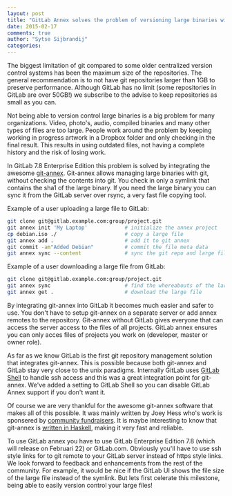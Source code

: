 ```yaml
---
layout: post
title: "GitLab Annex solves the problem of versioning large binaries with git"
date: 2015-02-17
comments: true
author: "Sytse Sijbrandij"
categories: 
---
```


The biggest limitation of git compared to some older centralized version control systems has been the maximum size of the repositories.
The general recommendation is to not have git repositories larger than 1GB to preserve performance.
Although GitLab has no limit (some repositories in GitLab are over 50GB!) we subscribe to the advise to keep repositories as small as you can.

Not being able to version control large binaries is a big problem for many organizations.
Video, photo's, audio, compiled binaries and many other types of files are too large.
People work around the problem by keeping working in progress artwork in a Dropbox folder and only checking in the final result.
This results in using outdated files, not having a complete history and the risk of losing work.

In GitLab 7.8 Enterprise Edition this problem is solved by integrating the awesome [git-annex](https://git-annex.branchable.com/).
Git-annex allows managing large binaries with git, without checking the contents into git.
You check in only a symlink that contains the sha1 of the large binary.
If you need the large binary you can sync it from the GitLab server over rsync, a very fast file copying tool.

Example of a user uploading a large file to GitLab:

```bash
git clone git@gitlab.example.com:group/project.git
git annex init 'My Laptop'            # initialize the annex project
cp debian.iso ./                      # copy a large file
git annex add .                       # add it to git annex
git commit -am"Added Debian"          # commit the file meta data
git annex sync --content              # sync the git repo and large file to the gitlab server
```

Example of a user downloading a large file from GitLab:

```bash
git clone git@gitlab.example.com:group/project.git
git annex sync                        # find the whereabouts of the large file
git annex get .                       # download the large file
```

By integrating git-annex into GitLab it becomes much easier and safer to use.
You don't have to setup git-annex on a separate server or add annex remotes to the repository.
Git-annex without GitLab gives everyone that can access the server access to the files of all projects.
GitLab annex ensures you can only acces files of projects you work on (developer, master or owner role).

As far as we know GitLab is the first git repository management solution that integrates git-annex.
This is possible because both git-annex and GitLab stay very close to the unix paradigms.
Internally GitLab uses [GitLab Shell](https://gitlab.com/gitlab-org/gitlab-shell) to handle ssh access and this was a great integration point for git-annex.
We've added a setting to GitLab Shell so you can disable GitLab Annex support if you don't want it.

Of course we are very thankful for the awesome git-annex software that makes all of this possible.
It was mainly written by Joey Hess who's work is sponsered by [community fundraisers](https://campaign.joeyh.name/).
It is maybe interesting to know that git-annex is [written in Haskell](http://joeyh.name/screencasts/git-annex_coding_in_haskell/), making it very fast and reliable.

To use GitLab annex you have to use GitLab Enterprise Edition 7.8 (which will release on Februari 22) or GitLab.com.
Obviously you'll have to use ssh style links for to git remote to your GitLab server instead of https style links.
We look forward to feedback and enhancements from the rest of the community.
For example, it would be nice if the GitLab UI shows the file size of the large file instead of the symlink.
But lets first celerate this milestone, being able to easily version control your large files! 
